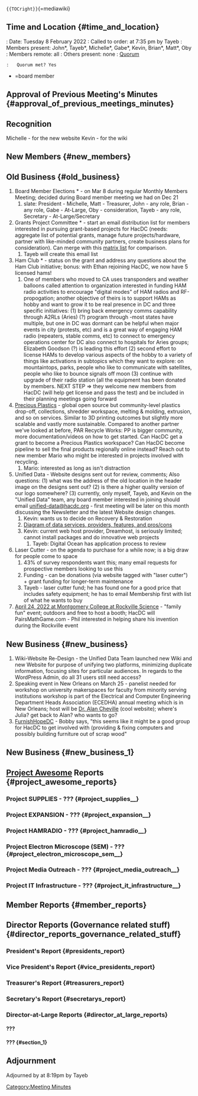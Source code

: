 `{{TOCright}}`{=mediawiki}

## Time and Location {#time_and_location}

:   Date: Tuesday 8 February 2022
:   Called to order: at 7:35 pm by Tayeb
:   Members present: John\*, Tayeb\*, Michelle\*, Gabe\*, Kevin,
    Brian\*, Matt\*, Oby
:   Members remote: all
:   Others present: none
:   [Quorum](Quorum)

    :   Quorum met? Yes

-   =board member

## Approval of Previous Meeting's Minutes {#approval_of_previous_meetings_minutes}

## Recognition

Michelle - for the new website Kevin - for the wiki

## New Members {#new_members}

## Old Business {#old_business}

1.  Board Member Elections \* - on Mar 8 during regular Monthly Members
    Meeting; decided during Board member meeting we had on Dec 21
    1.  slate: President - Michelle, Matt - Treasurer, John - any role,
        Brian - any role, Gabe - At-Large, Oby - consideration, Tayeb -
        any role, Secretary - At-Large/Secretary
2.  Grants Project Committee \* - start an email distribution list for
    members interested in pursuing grant-based projects for HacDC
    (needs: aggregate list of potential grants, manage future
    projects/hardware, partner with like-minded community partners,
    create business plans for consideration). Can merge with this
    [matrix
    list](https://docs.google.com/spreadsheets/d/1Vxa7L7dPvZi0qEluxKf1EvKdPnKa62sAdr3RdY97cAU/edit#gid=225237387)
    for comparison.
    1.  Tayeb will create this email list
3.  Ham Club \* - status on the grant and address any questions about
    the Ham Club initiative; bonus: with Ethan rejoining HacDC, we now
    have 5 licensed hams!
    1.  One of members who moved to CA uses transponders and weather
        balloons called attention to organization interested in funding
        HAM radio activities to encourage "digital modes" of HAM radios
        and RF-propogation; another objective of theirs is to support
        HAMs as hobby and want to grow it to be real presence in DC and
        three specific initiatives: (1) bring back emergency comms
        capability through A2RLs (Aries) (?) program through -most
        states have multiple, but one in DC was dormant can be helpful
        when major events in city (protests, etc) and is a great way of
        engaging HAM radio (repeaters, stable comms, etc) to connect to
        emergency operations center for DC also connect to hospitals for
        Aries groups; Elizabeth Goodson (?) is leading this effort (2)
        second effort to license HAMs to develop various aspects of the
        hobby to a variety of things like activations in subtopics which
        they want to explore: on mountaintops, parks, people who like to
        communicate with satellites, people who like to bounce signals
        off moon (3) continue with upgrade of their radio station (all
        the equipment has been donated by members. NEXT STEP =\> they
        welcome new members from HacDC (will help get license and pass
        the test) and be included in their planning meetings going
        forward
4.  [Precious
    Plastics](https://preciousplastic.com/starterkits/overview.html) -
    global open source but community-level plastics drop-off,
    collections, shredder workspace, melting & molding, extrusion, and
    so on services. Similar to 3D printing outcomes but slightly more
    scalable and vastly more sustainable. Compared to another partner
    we've looked at before, PAR Recycle Works: PP is bigger community,
    more documentation/videos on how to get started. Can HacDC get a
    grant to become a Precious Plastics workspace? Can HacDC become
    pipeline to sell the final products regionally online instead? Reach
    out to new member Mario who might be interested in projects involved
    with recycling.
    1.  Mario: interested as long as isn't distraction
5.  Unified Data - Website designs sent out for review, comments; Also
    questions: (1) what was the address of the old location in the
    header image on the designs sent out? (2) is there a higher quality
    version of our logo somewhere? (3) currently, only myself, Tayeb,
    and Kevin on the "Unified Data" team, any board member interested in
    joining should email unified-data@hacdc.org - first meeting will be
    later on this month discussing the Newsletter and the latest Website
    design changes.
    1.  Kevin: wants us to decide on Recovery & Restoration
    2.  [Diagram of data services, providers, features, and
        pros/cons](https://docs.google.com/presentation/d/16V30z4HMzw8cBTL5OS91JNGNpRfyqNWBqGwtf6Fs1zg/edit#slide=id.g10769e895e5_0_23)
    3.  Kevin: current web host provider, Dreamhost, is seriously
        limited; cannot install packages and do innovative web projects
        1.  Tayeb: Digital Ocean has application process to review
6.  Laser Cutter - on the agenda to purchase for a while now; is a big
    draw for people come to space
    1.  43% of survey respondents want this; many email requests for
        prospective members looking to use this
    2.  Funding - can be donations (via website tagged with "laser
        cutter") + grant funding for longer-term maintenance
    3.  Tayeb - laser cutter fund; he has found one for a good price
        that includes safety equipment; he has to email Membership first
        with list of what he wants to buy
7.  [April 24, 2022 at Montgomery College at Rockville
    Science](https://www.rockvillesciencecenter.org/rscd) - "family fun"
    event; outdoors and free to host a booth; HacDC will
    PairsMathGame.com - Phil interested in helping share his invention
    during the Rockville event

## New Business {#new_business}

1.  Wiki-Website Re-Design - the Unified Data Team launched new Wiki and
    new Website for purpose of unifying two platforms, minimizing
    duplicate information, focusing sites for particular audiences. In
    regards to the WordPress Admin, do all 31 users still need access?
2.  Speaking event in New Orleans on March 25 - panelist needed for
    workshop on university makerspaces for faculty from minority serving
    institutions workshop is part of the Electrical and Computer
    Engineering Department Heads Association (ECEDHA) annual meeting
    which is in New Orleans; host will be [Dr. Alan
    Cheville](https://www.eg.bucknell.edu/~rac039/) (cool website);
    where's Julia? get back to Alan? who wants to go?
3.  [FurnishHopeDC](https://furnishhopedc.org) - Bobby says, "this seems
    like it might be a good group for HacDC to get involved with
    (providing & fixing computers and possibly building furniture out of
    scrap wood"

## New Business {#new_business_1}

## [Project Awesome](:Category:Project_Awesome) Reports {#project_awesome_reports}

### Project SUPPLIES - ??? {#project_supplies__}

### Project EXPANSION - ??? {#project_expansion__}

### Project HAMRADIO - ??? {#project_hamradio__}

### Project Electron Microscope (SEM) - ??? {#project_electron_microscope_sem__}

### Project Media Outreach - ??? {#project_media_outreach__}

### Project IT Infrastructure - ??? {#project_it_infrastructure__}

## Member Reports {#member_reports}

## Director Reports (Governance related stuff) {#director_reports_governance_related_stuff}

### President's Report {#presidents_report}

### Vice President's Report {#vice_presidents_report}

### Treasurer's Report {#treasurers_report}

### Secretary's Report {#secretarys_report}

### Director-at-Large Reports {#director_at_large_reports}

#### ???

#### ??? {#section_1}

## Adjournment

Adjourned by at 8:19pm by Tayeb

[Category:Meeting Minutes](Category:Meeting_Minutes)
